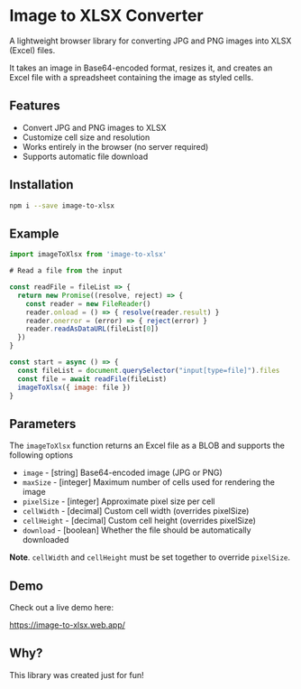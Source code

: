 # Image to XLSX Converter

A lightweight browser library for converting JPG and PNG images into XLSX (Excel) files.

It takes an image in Base64-encoded format, resizes it, and creates an Excel file with a spreadsheet containing the image as styled cells.

## Features

* Convert JPG and PNG images to XLSX
* Customize cell size and resolution
* Works entirely in the browser (no server required)
* Supports automatic file download

## Installation

```bash
npm i --save image-to-xlsx
```

## Example

```js
import imageToXlsx from 'image-to-xlsx'

# Read a file from the input

const readFile = fileList => {
  return new Promise((resolve, reject) => {
    const reader = new FileReader()
    reader.onload = () => { resolve(reader.result) }
    reader.onerror = (error) => { reject(error) }
    reader.readAsDataURL(fileList[0])    
  })
}

const start = async () => {
  const fileList = document.querySelector("input[type=file]").files
  const file = await readFile(fileList)
  imageToXlsx({ image: file })
}

```

## Parameters

The `imageToXlsx` function returns an Excel file as a BLOB and supports the following options

* `image` - [string] Base64-encoded image (JPG or PNG)
* `maxSize` - [integer] Maximum number of cells used for rendering the image
* `pixelSize` - [integer] Approximate pixel size per cell
* `cellWidth` - [decimal] Custom cell width (overrides pixelSize)
* `cellHeight` - [decimal] Custom cell height (overrides pixelSize)
* `download` - [boolean] Whether the file should be automatically downloaded

**Note**. `cellWidth` and `cellHeight` must be set together to override `pixelSize`.

## Demo

Check out a live demo here:

https://image-to-xlsx.web.app/

## Why?

This library was created just for fun!
